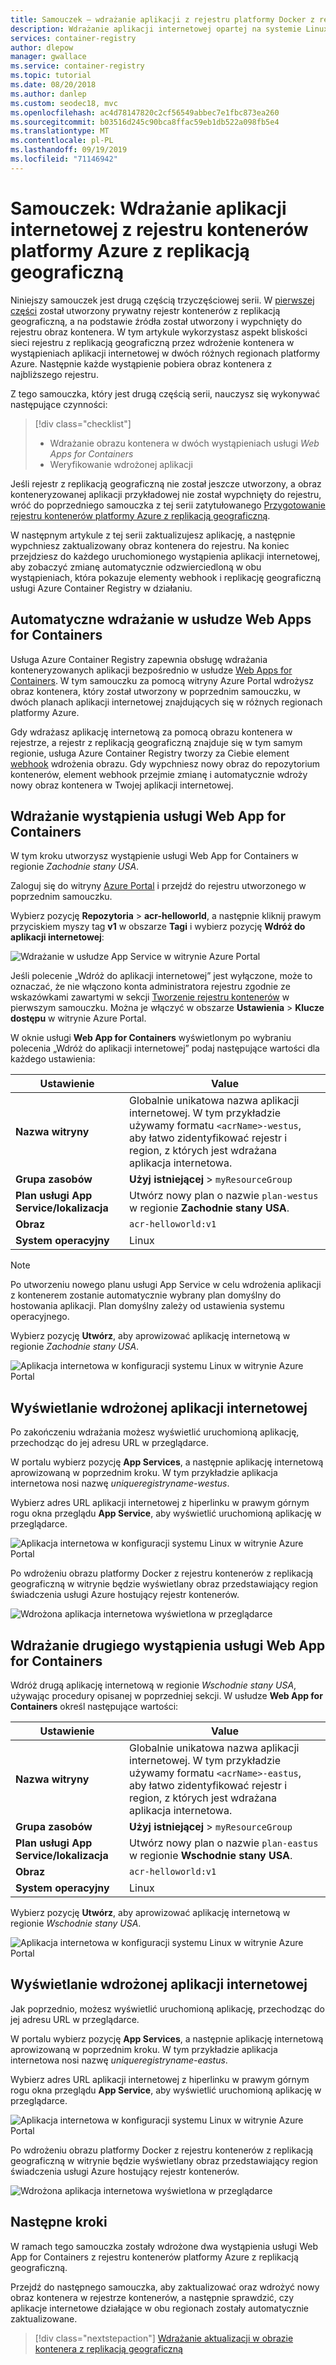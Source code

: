 ```yaml
---
title: Samouczek — wdrażanie aplikacji z rejestru platformy Docker z replikacją geograficzną na platformie Azure
description: Wdrażanie aplikacji internetowej opartej na systemie Linux w dwóch różnych regionach platformy Azure przy użyciu obrazu kontenera z rejestru kontenerów platformy Azure z replikacją geograficzną. Druga część trzyczęściowej serii.
services: container-registry
author: dlepow
manager: gwallace
ms.service: container-registry
ms.topic: tutorial
ms.date: 08/20/2018
ms.author: danlep
ms.custom: seodec18, mvc
ms.openlocfilehash: ac4d78147820c2cf56549abbec7e1fbc873ea260
ms.sourcegitcommit: b03516d245c90bca8ffac59eb1db522a098fb5e4
ms.translationtype: MT
ms.contentlocale: pl-PL
ms.lasthandoff: 09/19/2019
ms.locfileid: "71146942"
---
```

# <a name="tutorial-deploy-a-web-app-from-a-geo-replicated-azure-container-registry"></a>Samouczek: Wdrażanie aplikacji internetowej z rejestru kontenerów platformy Azure z replikacją geograficzną

Niniejszy samouczek jest drugą częścią trzyczęściowej serii. W [pierwszej części](container-registry-tutorial-prepare-registry.md) został utworzony prywatny rejestr kontenerów z replikacją geograficzną, a na podstawie źródła został utworzony i wypchnięty do rejestru obraz kontenera. W tym artykule wykorzystasz aspekt bliskości sieci rejestru z replikacją geograficzną przez wdrożenie kontenera w wystąpieniach aplikacji internetowej w dwóch różnych regionach platformy Azure. Następnie każde wystąpienie pobiera obraz kontenera z najbliższego rejestru.

Z tego samouczka, który jest drugą częścią serii, nauczysz się wykonywać następujące czynności:

> [!div class="checklist"]
> * Wdrażanie obrazu kontenera w dwóch wystąpieniach usługi *Web Apps for Containers*
> * Weryfikowanie wdrożonej aplikacji

Jeśli rejestr z replikacją geograficzną nie został jeszcze utworzony, a obraz konteneryzowanej aplikacji przykładowej nie został wypchnięty do rejestru, wróć do poprzedniego samouczka z tej serii zatytułowanego [Przygotowanie rejestru kontenerów platformy Azure z replikacją geograficzną](container-registry-tutorial-prepare-registry.md).

W następnym artykule z tej serii zaktualizujesz aplikację, a następnie wypchniesz zaktualizowany obraz kontenera do rejestru. Na koniec przejdziesz do każdego uruchomionego wystąpienia aplikacji internetowej, aby zobaczyć zmianę automatycznie odzwierciedloną w obu wystąpieniach, która pokazuje elementy webhook i replikację geograficzną usługi Azure Container Registry w działaniu.

## <a name="automatic-deployment-to-web-apps-for-containers"></a>Automatyczne wdrażanie w usłudze Web Apps for Containers

Usługa Azure Container Registry zapewnia obsługę wdrażania konteneryzowanych aplikacji bezpośrednio w usłudze [Web Apps for Containers](../app-service/containers/index.yml). W tym samouczku za pomocą witryny Azure Portal wdrożysz obraz kontenera, który został utworzony w poprzednim samouczku, w dwóch planach aplikacji internetowej znajdujących się w różnych regionach platformy Azure.

Gdy wdrażasz aplikację internetową za pomocą obrazu kontenera w rejestrze, a rejestr z replikacją geograficzną znajduje się w tym samym regionie, usługa Azure Container Registry tworzy za Ciebie element [webhook](container-registry-webhook.md) wdrożenia obrazu. Gdy wypchniesz nowy obraz do repozytorium kontenerów, element webhook przejmie zmianę i automatycznie wdroży nowy obraz kontenera w Twojej aplikacji internetowej.

## <a name="deploy-a-web-app-for-containers-instance"></a>Wdrażanie wystąpienia usługi Web App for Containers

W tym kroku utworzysz wystąpienie usługi Web App for Containers w regionie *Zachodnie stany USA*.

Zaloguj się do witryny [Azure Portal](https://portal.azure.com) i przejdź do rejestru utworzonego w poprzednim samouczku.

Wybierz pozycję **Repozytoria** > **acr-helloworld**, a następnie kliknij prawym przyciskiem myszy tag **v1** w obszarze **Tagi** i wybierz pozycję **Wdróż do aplikacji internetowej**:

![Wdrażanie w usłudze App Service w witrynie Azure Portal][deploy-app-portal-01]

Jeśli polecenie „Wdróż do aplikacji internetowej” jest wyłączone, może to oznaczać, że nie włączono konta administratora rejestru zgodnie ze wskazówkami zawartymi w sekcji [Tworzenie rejestru kontenerów](container-registry-tutorial-prepare-registry.md#create-a-container-registry) w pierwszym samouczku. Można je włączyć w obszarze **Ustawienia** > **Klucze dostępu** w witrynie Azure Portal.

W oknie usługi **Web App for Containers** wyświetlonym po wybraniu polecenia „Wdróż do aplikacji internetowej” podaj następujące wartości dla każdego ustawienia:

| Ustawienie | Value |
|---|---|
| **Nazwa witryny** | Globalnie unikatowa nazwa aplikacji internetowej. W tym przykładzie używamy formatu `<acrName>-westus`, aby łatwo zidentyfikować rejestr i region, z których jest wdrażana aplikacja internetowa. |
| **Grupa zasobów** | **Użyj istniejącej** > `myResourceGroup` |
| **Plan usługi App Service/lokalizacja** | Utwórz nowy plan o nazwie `plan-westus` w regionie **Zachodnie stany USA**. |
| **Obraz** | `acr-helloworld:v1` |
| **System operacyjny** | Linux |

> [!NOTE]
> Po utworzeniu nowego planu usługi App Service w celu wdrożenia aplikacji z kontenerem zostanie automatycznie wybrany plan domyślny do hostowania aplikacji. Plan domyślny zależy od ustawienia systemu operacyjnego.

Wybierz pozycję **Utwórz**, aby aprowizować aplikację internetową w regionie *Zachodnie stany USA*.

![Aplikacja internetowa w konfiguracji systemu Linux w witrynie Azure Portal][deploy-app-portal-02]

## <a name="view-the-deployed-web-app"></a>Wyświetlanie wdrożonej aplikacji internetowej

Po zakończeniu wdrażania możesz wyświetlić uruchomioną aplikację, przechodząc do jej adresu URL w przeglądarce.

W portalu wybierz pozycję **App Services**, a następnie aplikację internetową aprowizowaną w poprzednim kroku. W tym przykładzie aplikacja internetowa nosi nazwę *uniqueregistryname-westus*.

Wybierz adres URL aplikacji internetowej z hiperlinku w prawym górnym rogu okna przeglądu **App Service**, aby wyświetlić uruchomioną aplikację w przeglądarce.

![Aplikacja internetowa w konfiguracji systemu Linux w witrynie Azure Portal][deploy-app-portal-04]

Po wdrożeniu obrazu platformy Docker z rejestru kontenerów z replikacją geograficzną w witrynie będzie wyświetlany obraz przedstawiający region świadczenia usługi Azure hostujący rejestr kontenerów.

![Wdrożona aplikacja internetowa wyświetlona w przeglądarce][deployed-app-westus]

## <a name="deploy-second-web-app-for-containers-instance"></a>Wdrażanie drugiego wystąpienia usługi Web App for Containers

Wdróż drugą aplikację internetową w regionie *Wschodnie stany USA*, używając procedury opisanej w poprzedniej sekcji. W usłudze **Web App for Containers** określ następujące wartości:

| Ustawienie | Value |
|---|---|
| **Nazwa witryny** | Globalnie unikatowa nazwa aplikacji internetowej. W tym przykładzie używamy formatu `<acrName>-eastus`, aby łatwo zidentyfikować rejestr i region, z których jest wdrażana aplikacja internetowa. |
| **Grupa zasobów** | **Użyj istniejącej** > `myResourceGroup` |
| **Plan usługi App Service/lokalizacja** | Utwórz nowy plan o nazwie `plan-eastus` w regionie **Wschodnie stany USA**. |
| **Obraz** | `acr-helloworld:v1` |
| **System operacyjny** | Linux |

Wybierz pozycję **Utwórz**, aby aprowizować aplikację internetową w regionie *Wschodnie stany USA*.

![Aplikacja internetowa w konfiguracji systemu Linux w witrynie Azure Portal][deploy-app-portal-06]

## <a name="view-the-deployed-web-app"></a>Wyświetlanie wdrożonej aplikacji internetowej

Jak poprzednio, możesz wyświetlić uruchomioną aplikację, przechodząc do jej adresu URL w przeglądarce.

W portalu wybierz pozycję **App Services**, a następnie aplikację internetową aprowizowaną w poprzednim kroku. W tym przykładzie aplikacja internetowa nosi nazwę *uniqueregistryname-eastus*.

Wybierz adres URL aplikacji internetowej z hiperlinku w prawym górnym rogu okna przeglądu **App Service**, aby wyświetlić uruchomioną aplikację w przeglądarce.

![Aplikacja internetowa w konfiguracji systemu Linux w witrynie Azure Portal][deploy-app-portal-07]

Po wdrożeniu obrazu platformy Docker z rejestru kontenerów z replikacją geograficzną w witrynie będzie wyświetlany obraz przedstawiający region świadczenia usługi Azure hostujący rejestr kontenerów.

![Wdrożona aplikacja internetowa wyświetlona w przeglądarce][deployed-app-eastus]

## <a name="next-steps"></a>Następne kroki

W ramach tego samouczka zostały wdrożone dwa wystąpienia usługi Web App for Containers z rejestru kontenerów platformy Azure z replikacją geograficzną.

Przejdź do następnego samouczka, aby zaktualizować oraz wdrożyć nowy obraz kontenera w rejestrze kontenerów, a następnie sprawdzić, czy aplikacje internetowe działające w obu regionach zostały automatycznie zaktualizowane.

> [!div class="nextstepaction"]
> [Wdrażanie aktualizacji w obrazie kontenera z replikacją geograficzną](./container-registry-tutorial-deploy-update.md)

<!-- IMAGES -->
[deploy-app-portal-01]: ./media/container-registry-tutorial-deploy-app/deploy-app-portal-01.png
[deploy-app-portal-02]: ./media/container-registry-tutorial-deploy-app/deploy-app-portal-02.png
[deploy-app-portal-03]: ./media/container-registry-tutorial-deploy-app/deploy-app-portal-03.png
[deploy-app-portal-04]: ./media/container-registry-tutorial-deploy-app/deploy-app-portal-04.png
[deploy-app-portal-05]: ./media/container-registry-tutorial-deploy-app/deploy-app-portal-05.png
[deploy-app-portal-06]: ./media/container-registry-tutorial-deploy-app/deploy-app-portal-06.png
[deploy-app-portal-07]: ./media/container-registry-tutorial-deploy-app/deploy-app-portal-07.png
[deployed-app-westus]: ./media/container-registry-tutorial-deploy-app/deployed-app-westus.png
[deployed-app-eastus]: ./media/container-registry-tutorial-deploy-app/deployed-app-eastus.png